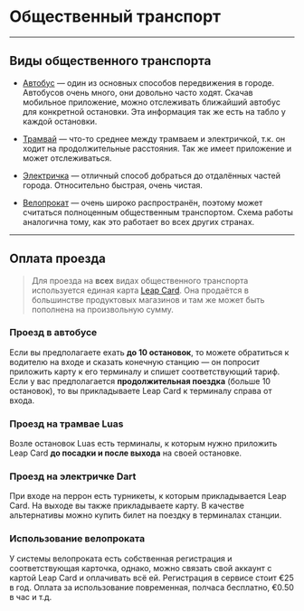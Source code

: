 # Общественный транспорт

***

## Виды общественного транспорта

* [Автобус](http://dublinbus.ie/) — один из основных способов передвижения в городе. Автобусов очень много, они довольно часто ходят. Скачав мобильное приложение, можно отслеживать ближайший автобус для конкретной остановки. Эта информация так же есть на табло у каждой остановки.

* [Трамвай](https://luas.ie/) — что-то среднее между трамваем и электричкой, т.к. он ходит на продолжительные расстояния. Так же имеет приложение и может отслеживаться.

* [Электричка](http://www.irishrail.ie/about-us/dart-commuter) — отличный способ добраться до отдалённых частей города. Относительно быстрая, очень чистая.

* [Велопрокат](http://www.dublinbikes.ie/) — очень широко распространён, поэтому может считаться полноценным общественным транспортом. Схема работы аналогична тому, как это работает во всех других странах.

***

## Оплата проезда

> Для проезда на **всех** видах общественного транспорта используется единая карта [Leap Card](https://www.leapcard.ie/Home/index.html). Она продаётся в большинстве продуктовых магазинов и там же может быть пополнена на произвольную сумму.

### Проезд в автобусе
Если вы предполагаете ехать **до 10 остановок**, то можете обратиться к водителю на входе и сказать конечную станцию — он попросит приложить карту к его терминалу и спишет соответствующий тариф. 
Если у вас предполагается **продолжительная поездка** (больше 10 остановок), то вы прикладываете Leap Card к терминалу справа от входа.

### Проезд на трамвае Luas
Возле остановок Luas есть терминалы, к которым нужно приложить Leap Card **до посадки и после выхода** на своей остановке.

### Проезд на электричке Dart
При входе на перрон есть турникеты, к которым прикладывается Leap Card. На выходе вы также прикладываете карту. В качестве альтернативы можно купить билет на поездку в терминалах станции.

### Использование велопроката
У системы велопроката есть собственная регистрация и соответствующая карточка, однако, можно связать свой аккаунт с картой Leap Card и оплачивать всё ей. Регистрация в сервисе стоит €25 в год. Оплата за использование повременная, полчаса бесплатно, €0.50 в час и т.д.